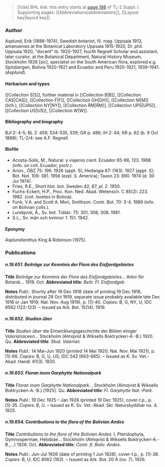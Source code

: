 > [!cite] BHL link: this entry starts at [page 198](https://www.biodiversitylibrary.org/item/103858#page/210/mode/1up) of TL-2 Suppl. I.
> Supporting pages: [[Abbreviations|abbreviations]], [[Layout key|layout key]].

### Author

Asplund, Erik (1888-1974), Swedish botanist, fil. mag. Uppsala 1913, amanuensis at the Botanical Laboratory Uppsala 1915-1920, Dr. phil. Uppsala 1920, "docent" ib. 1920-1927, fourth Regnell Scholar and assistant, later curator, at the Botanical Department, Natural History Museum, Stockholm 1926 \[sic\], specialist on the South American flora, explored e.g. Spitsbergen, Bolivia 1920-1921 and Ecuador and Peru 1920-1921, 1939-1941. (*Asplund*).

#### Herbarium and types

[[Collection S|S]], further material in [[Collection B|B]], [[Collection CAS|CAS]], [[Collection F|F]], [[Collection GH|GH]], [[Collection M|M]] (lich.), [[Collection NY|NY]], [[Collection RM|RM]], [[Collection UPS|UPS]], [[Collection US|US]], [[Collection W|W]].

#### Bibliography and biography

BJI 2: 4-5; BL 2: 459, 534-535, 539; GR p. 486; IH 2: 44; KR p. 62 (b. 9 Oct 1888); TL-2/4: see A.F. Regnell.

#### Biofile

- Acosta-Solis, M., Natural. y viajeros cient. Ecuador 65-66, 123. 1968 (info. on coll. Ecuador, portr.).
- Anon., ÖBZ 75: 196. 1926 (appt. S); Hedwigia 67: (163). 1927 (appt. S); Bot. Not. 109: 381. 1956 (expl. S. America); Taxon 23: 890. 1974 (d. 30 Jul 1974).
- Fries, R.E., Short hist. bot. Sweden 42, 87, *pl. 2.* 1950.
- Fuchs-Eckert, H.P., Proc. Kon. Ned. Akad. Wetensch. C 85(2): 223. 1982. (coll. Isoetes in Bolivia).
- Funk, V.A. and Scott A. Mori, Smithson. Contr. Bot. 70: 3-4. 1989 (info. on Bolivian colls.).
- Lundqvist, Å., Sv. bot. Tidskr. 75: 301, 306, 308. 1981.
- S.L., Sv. män och kvinnor 1: 151. 1942.

#### Eponymy

*Asplundianthus* King & Robinson (1975).

### Publications

##### n.19.651. Beiträge zur Kenntnis der Flora des Eisfjordgebietes

**Title**
*Beiträge zur Kenntnis der Flora des Eisfjordgebietes*... Arkiv för Botanik... 1919. Oct.
**Abbreviated title**: *Beitr. Fl. Eisfjordgeb.*

**Notes**
*Publ*.: Shortly after 19 Dec 1918 (date of printing 19 Dec 1918, distributed in journal 28 Oct 1919, separate issue probably available late Dec 1918 or Jan 1919; Nat. Nov. Aug 1919), p. \[1\]-40. *Copies*: B, G, NY, U; IDC 8562 (122-123). – Issued as Ark. Bot. 15(14). 1919.

##### n.19.652. Studien über

**Title**
*Studien über* die Entwicklungsgeschichte der Blüten einiger *Valerianaceen*... Stockholm (Almqvist & Wiksells Boktryckeri-A.-B.) 1920. Qu.
**Abbreviated title**: *Stud. Valerian.*

**Notes**
*Publ*.: 14 Mai-Jun 1920 (printed 14 Mai 1920; Nat. Nov. Mai 1921), p. \[1\]-66. *Copies*: B, G, U, US; IDC 542 (663-665). – Issued as K. Sv. Vet.-Akad. Handl. 61(3). 1920.

##### n.19.653. Floran inom Garphytte Nationalpark

**Title**
*Floran inom Garphytte Nationalpark*... Stockholm (Almqvist & Wiksells Boktryckeri-A.-B.) \[1925\]. Qu.
**Abbreviated title**: *Fl. Garphytte Nat.-Park*.

**Notes**
*Publ*.: 19 Dec 1925 – Jan 1926 (printed 19 Dec 1925), cover-t.p., p. \[1\]-35. *Copies*: B, U. – Issued as K. Sv. Vet.-Akad. Skr. Naturskyddsär no. 4. 1925.

##### n.19.654. Contributions to the flora of the Bolivian Andes

**Title**
*Contributions to the flora of the Bolivian Andes*. I. Pteridophyta, Gymnospermae, Helobiae... Stockholm (Almqvist & Wiksells Boktryckeri-A.-B.,...) 1926. Oct.
**Abbreviated title**: *Contr. fl. Boliv. Andes*.

**Notes**
*Publ*.: Jun-Jul 1926 (date of printing 1 Jun 1926), cover-t.p., p. \[1\]-38. *Copies*: B, U; IDC 8562 (163). – Issued as Ark. Bot. 20 A (no. 7). 1926.

